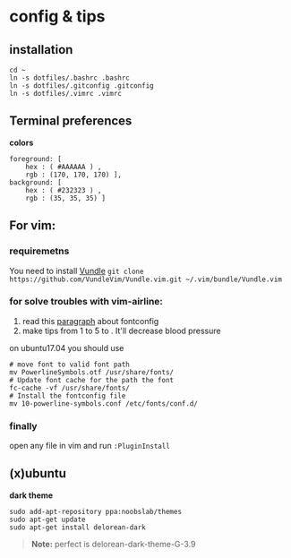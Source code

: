 # config & tips

## installation
```
cd ~
ln -s dotfiles/.bashrc .bashrc
ln -s dotfiles/.gitconfig .gitconfig
ln -s dotfiles/.vimrc .vimrc
```

## Terminal preferences
**colors**
```
foreground: [
    hex : ( #AAAAAA ) ,
    rgb : (170, 170, 170) ],
background: [
    hex : ( #232323 ) ,
    rgb : (35, 35, 35) ]
```

## For vim:

### requiremetns
You need to install [Vundle](https://github.com/VundleVim/Vundle.vim)
`git clone https://github.com/VundleVim/Vundle.vim.git ~/.vim/bundle/Vundle.vim`

### for solve troubles with **vim-airline**:

 1. read this [paragraph](https://powerline.readthedocs.org/en/latest/installation/linux.html#fontconfig) about fontconfig
 2. make tips from 1 to 5 to . It'll decrease blood pressure

on ubuntu17.04 you should use
```
# move font to valid font path
mv PowerlineSymbols.otf /usr/share/fonts/
# Update font cache for the path the font
fc-cache -vf /usr/share/fonts/
# Install the fontconfig file
mv 10-powerline-symbols.conf /etc/fonts/conf.d/
```

### finally

open any file in vim and run `:PluginInstall`

## (x)ubuntu

**dark theme**

```
sudo add-apt-repository ppa:noobslab/themes
sudo apt-get update
sudo apt-get install delorean-dark
```

>**Note:** perfect is delorean-dark-theme-G-3.9
